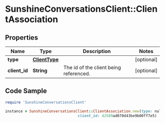 # SunshineConversationsClient::ClientAssociation

## Properties

Name | Type | Description | Notes
------------ | ------------- | ------------- | -------------
**type** | [**ClientType**](ClientType.md) |  | [optional] 
**client_id** | **String** | The id of the client being referenced. | [optional] 

## Code Sample

```ruby
require 'SunshineConversationsClient'

instance = SunshineConversationsClient::ClientAssociation.new(type: null,
                                 client_id: 42589ad070d43be9b00ff7e5)
```



